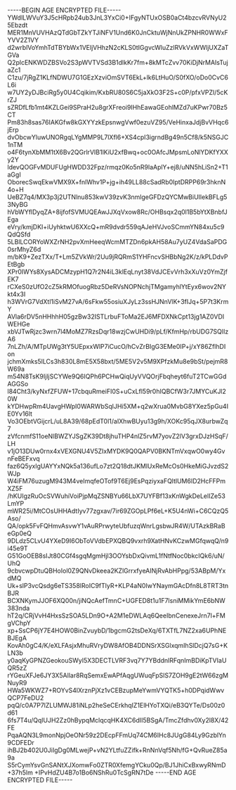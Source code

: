 -----BEGIN AGE ENCRYPTED FILE-----
YWdlLWVuY3J5cHRpb24ub3JnL3YxCi0+IFgyNTUxOSB0aCt4bzcvRVNyU25Ebzdt
MER1MnVUVHAzQTdGbTZkYTJiNFV1Und6K0JnCktuWjNnUkZPNHR0WWxFYVV2Z1VY
d2wrblVoYmhTdTBYbWx1VEljVHhzN2cKLS0tIGgvcWluZzlRVkVxWWljUXZaTGVa
Q2plcENKWDZBSVo2S3pWVTVSd3B1dlkKr7fm+8kMTcZvv70KiDjNrMAIsTujaZc1
C1zu/7jRgZ1KLfNDWU7G1GEzXzviOmSVT6EkL+lk6LtHuO/S0fXO/oDo0CvC6L6i
w7UY2yDJBciRg5y0U4Cqikim/KxbRU80S6C5jaXkO3F2S+c0P/pfxVPZl/5cKrZJ
sZRDfLfb1mt4KZLGei9SPraH2u8grXFreoi9IHhEawaGEohlMZd7uKPwr70Bz5CT
Pm83h8sas76IAKGfw8kGXYYzkEpsnwgVwf0ezuVZ95/VeHinxaJdjBvVHqc6jErp
dvObcwYluwUNORgqLYgMMP9L7lXfl6+XS4cpI3igrndBg49n5Cf8/k5NSGJC1nTM
o4F6tynXbMM1tX6Bv2QGrlrVIB1lKiU2xfBwq+oc0OAfcJMpsmLoNlYDKfYXXy2Y
ldevQOGFvMDUFUgHWDD32Fpz/rmqz0Ko5nR9laAplY+ej8/uNN5hLiSn2+T1aGgI
OborecSwqEkwVMX9X+fnlWhv1P+jg+ih49LL88cSadRb0IptDRPP69r3hknN4o+H
UeBZ7q4/MX3p3j2UTNlnu853kwV39zvK3nmlgeGFDzQYCMwBiUIlekBFLg53NyBG
hVbWYflDyqZA+8ijfofSVMUQEAwJJXqVxow8Rc/OHBsqx2q0l1B5bYtXBnbfJEga
eVry/kmjDKI+iUyhktwU6XXcQ+mR9dvdr559qAJeHVJvoSCmmYN84xu5c9QdQSfd
5LBlLCORYoWXZrNH2pvXmHeeqWcmMTZDn6pkAH58Au7yUZ4VdaSaPDG0srMhyZ6d
m/bK9+ZezTXx/T+Lm5ZVkWr/2Uu9jRQRmS1YHFncvSHBbNg2K/z/kPLDdvPEtBgb
XPr0IWYs8XysADCMzypH1Q7r2N4iL3klEqLnyt38VdJCEvVrh3xXuVz0YmZjfEK7
rCXeS0zUfO2cZ5kRMOfuogRbz5DeRVsNOPNchjTMgamyhlYtEyx6wov2NYkt4x3I
h3WVrG7VdXtl1iSvM27vA/6sFkw55osiuXJyLz3ssHJNnVlK+3fIJq+5P7t3KrmY
AVla6rDV5nHHhhH05gzBw32ISTLrbuFToMa2EJ6MFDXNkCpt13jg1AZ0VDIWEHGe
xbVJTwRjzc3wrn7l4MoMZ7RzsDqr18wzjCwUHDi9/pLf/KfmHp/rbUDG7SQlIzA6
7nLZh/A/MTpUWg3tY5UEpxxWlP7iCucO/hCvZrBIgG3EMe0IP+j/xY86ZflhDIon
jchmXmks5lLCs3h830L8mE5X58bxt/5ME5V2v5M9XPfzkMu8e9bSt/pejmR8W69a
m54N8TsK9IjljSCYWe9Q6IQPh6PCHwQiqUyVVQOrjFbqheyt6fuT2TCwGGdAGGSo
l84Cht3/kyNxfZFUW+17cbquRmeiFI0S+uCxLfl59r0hIQBCfW3r7JMYCuKJl20W
kYDHwpRm4UavgHWpI0WARWbSqlJHi5XM+q2wXrua0MvbG8YXez5pGu4IE0Yv16lt
Vo3OEbtVGijcrL/uL8A39/68pEdT0l1/aIXhwBUyu13g9h/XOKc95qJX8urbwZq7
zVfcnmfS11oeNlBWZYJSgZK39Dt8jhuTHP4nlZ5rvM7yovZ2lV3grxDJzHSqF/LH
v1jO13DUw0rnx4xVEXGNU4V5ZIxMYDK9Q0QAPV0BKNTmVxqwO0wy4GvnFeBEFxvq
faz6Q5yxlgUAYYxNQk5a136ufLo7zt2Q18dtJKMlUxReMcOs0HkeMiGJvzdS2WJp
W4iFM76uzugM943M4veImqfeOTof9T6Ej9EsPqziyxaFQltlUM6ID2HcFFPmXZ5F
/hKUIgzRuOcSVWuhiVoiPjpMqZSNBYu66LbX7UYFBf13xKnWgkDeLelIZe53LmYP
mWR25i/MtCOsUHHAdtIyv77zgxav/7ir69ZGOpLPf6eL+K5U4nWi+C6CQzQ5Aso/
QA/opk5FvFQHmvAsvwY1vAuRPrwyteUbfuzqWnrLgsbwJR4W/UTAzkBRaBeGp0eQ
9DLdz5CLvU4YXeD9I6ObToVVdbEPXQBQ9vxrh9XatHNvKCzwMGfqwqQ/n9i45e9T
G51GoOEB8sIJt80CGf4sgqMgmHjl3OOYsbDxQivmL1fNtfNoc0bkcIQk6/uN/UhQ
9cbvcwpDtuQBHoIol0Z9QNvDkeea2KZlGrrxfyeAINjRvAbHPpg/53ABpM/YxdMQ
Uk+slP3vcQsdg6eTS358lRoIC9fTlyR+KLP4aN0IwYNaymGAcDfn8L8TRT3tnBJR
BCXNKymJJOF6XQ00n/jiNQcAefTmnC+UGFED8t1u1F7lsniMMikYmE6bNW383nda
hT2q/CRjVvH4HxsSzSOA5LDn9O+A2M1eDWLAq6QeeIbnCenexeJrn7l+FMgVChpY
xp+SsCP6jY7E4HOW0BinZvuybD/1bgcmG2tsDeXq/6TXTfL7NZ2xa6UPhNEBJEgA
KovAh0gC4/K/eXLFAsjxMhuRVryDW8AfOB4DDNSrXSGlxqmIhSlDcjQ7sG+KLN3b
y0aqKyGPNZGeokouSWyI5X3DECTLVRF3vq7Y7YBddnlRFqnImBDiKpTVIaUQR5zZ
rYGeuXFJe6JY3X5Allar8RqSemxEwAPfAqgUWuqFpSlS7ZOH9gE2tW66zgMNuyR9
HWa5WKWZ7+ROYvS4lXrznPjXz1vCEBzupMeYwmVYQTK5+h0DPqidWwvQCP7FeDU2
pqQ/c0A7P7lZLUMWJ81iNLp2heSeCErkhqIZ1ElHYoTXQi/eB3QYTe/Ds00z0d61
6fs7T4u/QqlUJH2Zz0hBypqMclqcqHK4XC6dII5BSgA/TmcZfdhv0Xy2l8X/42FE
PqaAQN3L9monNpjOeONr59z2DEcpFFmUq74CM6IHc8JUgG84Ly9GzblYn9CDFEDr
ihBJ2b402U0JiIgDg0MLwejP+vN2YLtfuZZifk+RnNnVqf5Nh/fG+QvRueZ85a9a
S5rCymYsvGnSANtXJXomwFo0ZTR0XfemgYCku0Qp/BJ1JhiCxBxwyRNmD+37h5lm
+IPvHdZU4B7o1Bo6NShRu0TcSgRN7tDe
-----END AGE ENCRYPTED FILE-----
